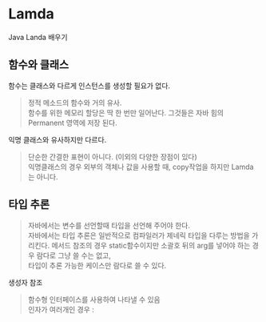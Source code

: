 # Lamda

Java Landa 배우기 <br/>

## 함수와 클래스

함수는 클래스와 다르게 인스턴스를 생성할 필요가 없다.
> 정적 메소드의 함수와 거의 유사. <br/>
함수를 위한 메모리 할당은 딱 한 번만 일어난다. 그것들은 자바 힘의 Permanent 영역에 저장 된다. 

익명 클래스와 유사하지만 다르다.
> 단순한 간결한 표현이 아니다. (이외의 다양한 장점이 있다) <br/>
익명클래스의 경우 외부의 객체나 값을 사용할 때, copy작업을 하지만 Lamda는 아니다. <br/>

## 타입 추론 
> 자바에서는 변수를 선언할때 타입을 선언해 주어야 한다. <br/>
자바에서는 타입 추론은 일반적으로 컴파일러가 제네릭 타입을 다루는 방법을 가리킨다. 
메서드 참조의 경우 static함수이지만 소괄호 뒤의 arg를 넣어야 하는 경우 람다로 그냥 쓸 수는 없고, <br/>
타입이 추론 가능한 케이스만 람다로 쓸 수 있다.

생성자 참조 
> 함수형 인터페이스를 사용하여 나타낼 수 있음 <br/>
인자가 여러개인 경우 : 
 


